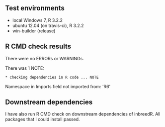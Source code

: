 ## Test environments
* local Windows 7, R 3.2.2
* ubuntu 12.04 (on travis-ci), R 3.2.2
* win-builder (release)

## R CMD check results
There were no ERRORs or WARNINGs. 

There was 1 NOTE:
    
    * checking dependencies in R code ... NOTE
Namespace in Imports field not imported from: 'R6'



## Downstream dependencies
I have also run R CMD check on downstream dependencies of inbreedR.
All packages that I could install passed.
    
